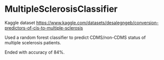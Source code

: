 # MultipleSclerosisClassifier

Kaggle dataset
https://www.kaggle.com/datasets/desalegngeb/conversion-predictors-of-cis-to-multiple-sclerosis

Used a random forest classifier to predict CDMS/non-CDMS status of multiple scelerosis patients.

Ended with accuracy of 84%.


